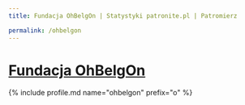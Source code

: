 ```yaml
---
title: Fundacja OhBelgOn | Statystyki patronite.pl | Patromierz

permalink: /ohbelgon
---
```


# [Fundacja OhBelgOn](https://patronite.pl/ohbelgon)

{% include profile.md name="ohbelgon" prefix="o" %}
